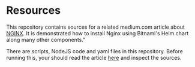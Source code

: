 # Resources 
This repository contains sources for a related medium.com article about [NGINX](https://medium.com/p/d4e44c4d7d71). It is demonstrated how to install Nginx using Bitnami's Helm chart along many other components."

There are scripts, NodeJS code and yaml files in this repository. Before running this, your should read the article [here](https://medium.com/p/d4e44c4d7d71) and inspect the sources. 
